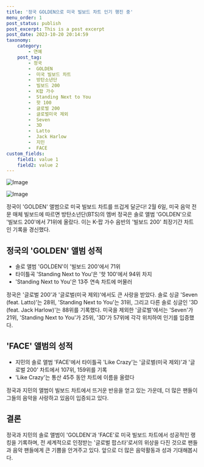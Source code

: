 ```yaml
---
title: '정국 GOLDEN으로 미국 빌보드 차트 인기 행진 중'
menu_order: 1
post_status: publish
post_excerpt: This is a post excerpt
post_date: 2023-10-20 20:14:59
taxonomy:
    category:
        - 연예
    post_tag:
        - 정국
        -  GOLDEN
        -  미국 빌보드 차트
        -  방탄소년단
        -  빌보드 200
        -  K팝 가수
        -  Standing Next to You
        -  핫 100
        -  글로벌 200
        -  글로벌미국 제외
        -  Seven
        -  3D
        -  Latto
        -  Jack Harlow
        -  지민
        -  FACE
custom_fields:
    field1: value 1
    field2: value 2
---
```


![Image](https://ssl.pstatic.net/mimgnews/image/609/2024/02/07/202402070813000410_1_20240207081606220.jpg?type=w540)

![Image](https://mimgnews.pstatic.net/image/609/2024/02/07/202402070813000410_2_20240207081606223.jpg?type=w540)


정국이 'GOLDEN' 앨범으로 미국 빌보드 차트를 뜨겁게 달군다! 2월 6일, 미국 음악 전문 매체 빌보드에 따르면 방탄소년단(BTS)의 멤버 정국은 솔로 앨범 'GOLDEN'으로 '빌보드 200'에서 71위에 올랐다. 이는 K-팝 가수 음반의 '빌보드 200' 최장기간 차트인 기록을 경신했다.

## 정국의 'GOLDEN' 앨범 성적
- 솔로 앨범 'GOLDEN'이 '빌보드 200'에서 71위
- 타이틀곡 'Standing Next to You'은 '핫 100'에서 94위 차지
- 'Standing Next to You'은 13주 연속 차트에 머물러

정국은 '글로벌 200'과 '글로벌(미국 제외)'에서도 큰 사랑을 받았다. 솔로 싱글 'Seven (feat. Latto)'는 28위, 'Standing Next to You'는 31위, 그리고 다른 솔로 싱글인 '3D (feat. Jack Harlow)'는 88위를 기록했다. 미국을 제외한 '글로벌'에서는 'Seven'가 21위, 'Standing Next to You'가 25위, '3D'가 57위에 각각 위치하여 인기를 입증했다.

## 'FACE' 앨범의 성적
- 지민의 솔로 앨범 'FACE'에서 타이틀곡 'Like Crazy'는 '글로벌(미국 제외)'과 '글로벌 200' 차트에서 107위, 159위를 기록
- 'Like Crazy'는 통산 45주 동안 차트에 이름을 올렸다

정국과 지민의 앨범이 빌보드 차트에서 뜨거운 반응을 얻고 있는 가운데, 더 많은 팬들이 그들의 음악을 사랑하고 있음이 입증되고 있다.

## 결론
정국과 지민의 솔로 앨범이 'GOLDEN'과 'FACE'로 미국 빌보드 차트에서 성공적인 랭킹을 기록하며, 전 세계적으로 인정받는 '글로벌 팝스타'로서의 위상을 다진 것으로 팬들과 음악 팬들에게 큰 기쁨을 안겨주고 있다. 앞으로 더 많은 음악활동과 성과 기대해봅시다.
